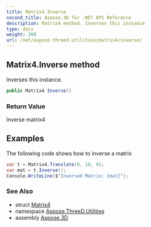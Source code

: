 ```yaml
---
title: Matrix4.Inverse
second_title: Aspose.3D for .NET API Reference
description: Matrix4 method. Inverses this instance
type: docs
weight: 260
url: /net/aspose.threed.utilities/matrix4/inverse/
---
```

## Matrix4.Inverse method

Inverses this instance.

```csharp
public Matrix4 Inverse()
```

### Return Value

Inverse matrix4

## Examples

The following code shows how to inverse a matrix

```csharp
var t = Matrix4.Translate(0, 10, 9);
var mat = t.Inverse();
Console.WriteLine($"Inversed Matrix: {mat}");
```

### See Also

* struct [Matrix4](../)
* namespace [Aspose.ThreeD.Utilities](../../matrix4/)
* assembly [Aspose.3D](../../../)


